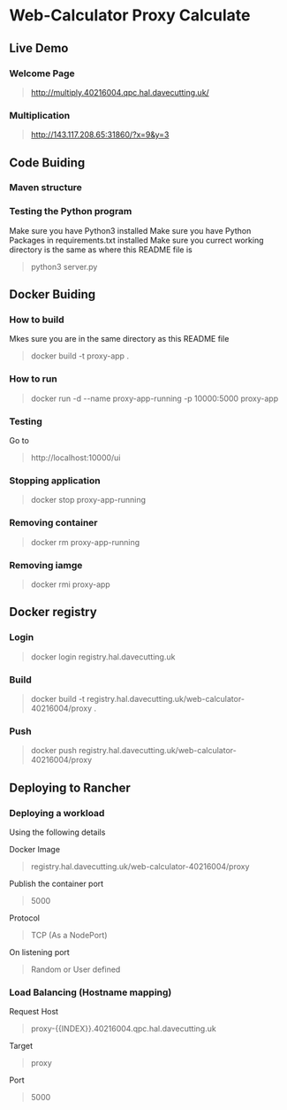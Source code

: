 # Web-Calculator Proxy Calculate
## Live Demo
### Welcome Page
>  http://multiply.40216004.qpc.hal.davecutting.uk/
### Multiplication
> http://143.117.208.65:31860/?x=9&y=3
## Code Buiding
### Maven structure
### Testing the Python program
Make sure you have Python3 installed
Make sure you have Python Packages in requirements.txt installed
Make sure you currect working directory is the same as where this README file is
> python3 server.py

## Docker Buiding
### How to build
Mkes sure you are in the same directory as this README file
> docker build -t proxy-app .
### How to run
> docker run -d --name proxy-app-running -p 10000:5000 proxy-app

### Testing
Go to
> http://localhost:10000/ui

### Stopping application
> docker stop proxy-app-running

### Removing container
> docker rm proxy-app-running

### Removing iamge
> docker rmi proxy-app

## Docker registry
### Login
> docker login registry.hal.davecutting.uk

### Build
> docker build -t registry.hal.davecutting.uk/web-calculator-40216004/proxy .

### Push
> docker push registry.hal.davecutting.uk/web-calculator-40216004/proxy

## Deploying to Rancher
### Deploying a workload
Using the following details

Docker Image
> registry.hal.davecutting.uk/web-calculator-40216004/proxy

Publish the container port
> 5000

Protocol
> TCP (As a NodePort)

On listening port
> Random or User defined

### Load Balancing (Hostname mapping)
Request Host
>  proxy-{{INDEX}}.40216004.qpc.hal.davecutting.uk

Target
> proxy

Port
> 5000



